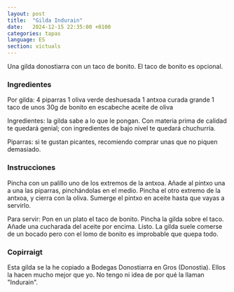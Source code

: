 ```yaml
---
layout: post
title:  "Gilda Indurain"
date:   2024-12-15 22:35:00 +0100
categories: tapas
language: ES
section: victuals
---
```


Una gilda donostiarra con un taco de bonito. El taco de bonito es opcional.


### Ingredientes ###
Por gilda:
4 piparras
1 oliva verde deshuesada
1 antxoa curada grande
1 taco de unos 30g de bonito en escabeche
aceite de oliva

Ingredientes: la gilda sabe a lo que le pongan. Con materia prima de calidad te quedará genial; con ingredientes de bajo nivel te quedará chuchurría.

Piparras: si te gustan picantes, recomiendo comprar unas que no piquen demasiado.


### Instrucciones ###

Pincha con un palillo uno de los extremos de la antxoa. Añade al pintxo una a una las piparras, pinchándolas en el medio. Pincha el otro extremo de la antxoa, y cierra con la oliva. Sumerge el pintxo en aceite hasta que vayas a servirlo.

Para servir: Pon en un plato el taco de bonito. Pincha la gilda sobre el taco. Añade una cucharada del aceite por encima. Listo. La gilda suele comerse de un bocado pero con el lomo de bonito es improbable que quepa todo.


### Copirraigt ###

Esta gilda se la he copiado a Bodegas Donostiarra en Gros (Donostia). Ellos la hacen mucho mejor que yo. No tengo ni idea de por qué la llaman "Indurain".
